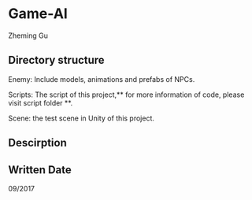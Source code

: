 # Game-AI

Zheming Gu

## Directory structure

Enemy: Include models, animations and prefabs of NPCs.

Scripts: The script of this project,** for more information of code, please visit script folder **.

Scene: the test scene in Unity of this project.

## Descirption


## Written Date

09/2017
